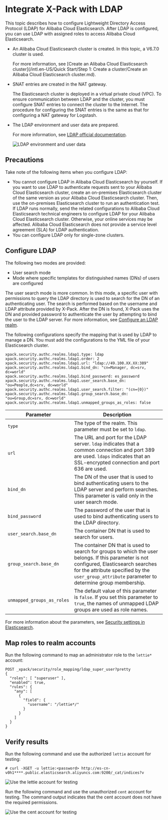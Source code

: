 # Integrate X-Pack with LDAP

This topic describes how to configure Lightweight Directory Access Protocol \(LDAP\) for Alibaba Cloud Elasticsearch. After LDAP is configured, you can use LDAP with assigned roles to access Alibaba Cloud Elasticsearch.

-   An Alibaba Cloud Elasticsearch cluster is created. In this topic, a V6.7.0 cluster is used.

    For more information, see [Create an Alibaba Cloud Elasticsearch cluster](/intl.en-US/Quick Start/Step 1: Create a cluster/Create an Alibaba Cloud Elasticsearch cluster.md).

-   SNAT entries are created in the NAT gateway.

    The Elasticsearch cluster is deployed in a virtual private cloud \(VPC\). To ensure communication between LDAP and the cluster, you must configure SNAT entries to connect the cluster to the Internet. The procedure for configuring the SNAT entries is the same as that for configuring a NAT gateway for Logstash.

-   The LDAP environment and user data are prepared.

    For more information, see [LDAP official documentation](http://www.openldap.org/doc/admin24/quickstart.html).

    ![LDAP environment and user data](https://static-aliyun-doc.oss-accelerate.aliyuncs.com/assets/img/en-US/1757359951/p76477.png)


## Precautions

Take note of the following items when you configure LDAP:

-   You cannot configure LDAP in Alibaba Cloud Elasticsearch by yourself. If you want to use LDAP to authenticate requests sent to your Alibaba Cloud Elasticsearch cluster, create an on-premises Elasticsearch cluster of the same version as your Alibaba Cloud Elasticsearch cluster. Then, use the on-premises Elasticsearch cluster to run an authentication test. If LDAP runs normally, send the related configurations to Alibaba Cloud Elasticsearch technical engineers to configure LDAP for your Alibaba Cloud Elasticsearch cluster. Otherwise, your online services may be affected. Alibaba Cloud Elasticsearch does not provide a service level agreement \(SLA\) for LDAP authentication.
-   You can configure LDAP only for single-zone clusters.

## Configure LDAP

The following two modes are provided:

-   User search mode
-   Mode where specific templates for distinguished names \(DNs\) of users are configured

The user search mode is more common. In this mode, a specific user with permissions to query the LDAP directory is used to search for the DN of an authenticating user. The search is performed based on the username and LDAP attribute provided by X-Pack. After the DN is found, X-Pack uses the DN and provided password to authenticate the user by attempting to bind the user to the LDAP server. For more information, see [Configure an LDAP realm](https://www.elastic.co/guide/en/elasticsearch/reference/6.7/configuring-ldap-realm.html).

The following configurations specify the mapping that is used by LDAP to manage a DN. You must add the configurations to the YML file of your Elasticsearch cluster.

```
xpack.security.authc.realms.ldap1.type: ldap
xpack.security.authc.realms.ldap1.order: 2
xpack.security.authc.realms.ldap1.url: "ldap://49.100.XX.XX:389"
xpack.security.authc.realms.ldap1.bind_dn: "cn=Manager, dc=srv, dc=world"
xpack.security.authc.realms.ldap1.bind_password: es_password
xpack.security.authc.realms.ldap1.user_search.base_dn: "ou=People,dc=srv, dc=world"
xpack.security.authc.realms.ldap1.user_search.filter: "(cn={0})"
xpack.security.authc.realms.ldap1.group_search.base_dn: "ou=Group,dc=srv, dc=world"
xpack.security.authc.realms.ldap1.unmapped_groups_as_roles: false
```

|Parameter|Description|
|---------|-----------|
|`type`|The type of the realm. This parameter must be set to `ldap`.|
|`url`|The URL and port for the LDAP server. `ldap` indicates that a common connection and port 389 are used. `ldaps` indicates that an SSL-encrypted connection and port 636 are used.|
|`bind_dn`|The DN of the user that is used to bind authenticating users to the LDAP server and perform searches. This parameter is valid only in the user search mode.|
|`bind_password`|The password of the user that is used to bind authenticating users to the LDAP directory.|
|`user_search.base_dn`|The container DN that is used to search for users.|
|`group_search.base_dn`|The container DN that is used to search for groups to which the user belongs. If this parameter is not configured, Elasticsearch searches for the attribute specified by the `user_group_attribute` parameter to determine group membership.|
|`unmapped_groups_as_roles`|The default value of this parameter is `false`. If you set this parameter to `true`, the names of unmapped LDAP groups are used as role names.|

For more information about the parameters, see [Security settings in Elasticsearch](https://www.elastic.co/guide/en/elasticsearch/reference/6.7/security-settings.html#ref-ldap-settings).

## Map roles to realm accounts

Run the following command to map an administrator role to the `lettie*` account:

```
POST _xpack/security/role_mapping/ldap_super_user?pretty
{
  "roles": [ "superuser" ],
  "enabled": true,
  "rules": {
    "any": [
      {
        "field": {
          "username": "/lettie*/"
        }
      }
    ]
  }
}
```

## Verify results

Run the following command and use the authorized `lettie` account for testing:

```
# curl -XGET -u lettie:<password> http://es-cn-v0h1****.public.elasticsearch.aliyuncs.com:9200/_cat/indices?v
```

![Use the lettie account for testing](https://static-aliyun-doc.oss-accelerate.aliyuncs.com/assets/img/en-US/1757359951/p76483.png)

Run the following command and use the unauthorized `cent` account for testing. The command output indicates that the cent account does not have the required permissions.

![Use the cent account for testing](https://static-aliyun-doc.oss-accelerate.aliyuncs.com/assets/img/en-US/1757359951/p76484.png)

